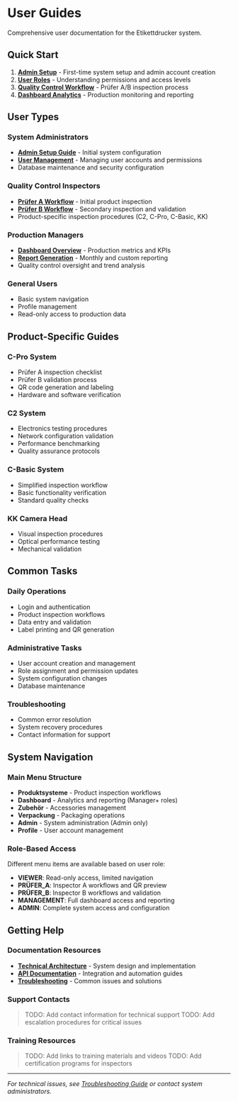 # User Guides

Comprehensive user documentation for the Etikettdrucker system.

## Quick Start
1. **[Admin Setup](./admin-setup.md)** - First-time system setup and admin account creation
2. **[User Roles](./user-roles.md)** - Understanding permissions and access levels  
3. **[Quality Control Workflow](./quality-control-workflow.md)** - Prüfer A/B inspection process
4. **[Dashboard Analytics](./dashboard-analytics.md)** - Production monitoring and reporting

## User Types

### System Administrators
- **[Admin Setup Guide](./admin-setup.md)** - Initial system configuration
- **[User Management](./user-roles.md)** - Managing user accounts and permissions
- Database maintenance and security configuration

### Quality Control Inspectors
- **[Prüfer A Workflow](./quality-control-workflow.md#prüfer-a-process)** - Initial product inspection
- **[Prüfer B Workflow](./quality-control-workflow.md#prüfer-b-process)** - Secondary inspection and validation
- Product-specific inspection procedures (C2, C-Pro, C-Basic, KK)

### Production Managers
- **[Dashboard Overview](./dashboard-analytics.md)** - Production metrics and KPIs
- **[Report Generation](./dashboard-analytics.md#reports)** - Monthly and custom reporting
- Quality control oversight and trend analysis

### General Users
- Basic system navigation
- Profile management
- Read-only access to production data

## Product-Specific Guides

### C-Pro System
- Prüfer A inspection checklist
- Prüfer B validation process
- QR code generation and labeling
- Hardware and software verification

### C2 System  
- Electronics testing procedures
- Network configuration validation
- Performance benchmarking
- Quality assurance protocols

### C-Basic System
- Simplified inspection workflow
- Basic functionality verification
- Standard quality checks

### KK Camera Head
- Visual inspection procedures
- Optical performance testing
- Mechanical validation

## Common Tasks

### Daily Operations
- Login and authentication
- Product inspection workflows
- Data entry and validation
- Label printing and QR generation

### Administrative Tasks
- User account creation and management
- Role assignment and permission updates
- System configuration changes
- Database maintenance

### Troubleshooting
- Common error resolution
- System recovery procedures
- Contact information for support

## System Navigation

### Main Menu Structure
- **Produktsysteme** - Product inspection workflows
- **Dashboard** - Analytics and reporting (Manager+ roles)
- **Zubehör** - Accessories management
- **Verpackung** - Packaging operations
- **Admin** - System administration (Admin only)
- **Profile** - User account management

### Role-Based Access
Different menu items are available based on user role:
- **VIEWER**: Read-only access, limited navigation
- **PRÜFER_A**: Inspector A workflows and QR preview
- **PRÜFER_B**: Inspector B workflows and validation
- **MANAGEMENT**: Full dashboard access and reporting
- **ADMIN**: Complete system access and configuration

## Getting Help

### Documentation Resources
- **[Technical Architecture](../architecture/README.md)** - System design and implementation
- **[API Documentation](../api/README.md)** - Integration and automation guides
- **[Troubleshooting](../operations/runbooks/troubleshooting.md)** - Common issues and solutions

### Support Contacts
> TODO: Add contact information for technical support
> TODO: Add escalation procedures for critical issues

### Training Resources
> TODO: Add links to training materials and videos
> TODO: Add certification programs for inspectors

---
*For technical issues, see [Troubleshooting Guide](../operations/runbooks/troubleshooting.md) or contact system administrators.*
